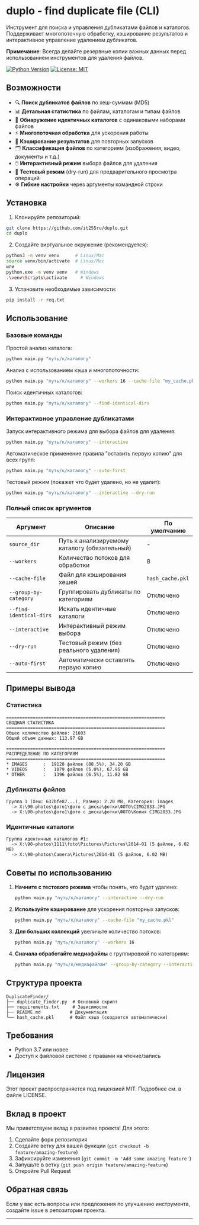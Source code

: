 # duplo - find duplicate file (CLI)

Инструмент для поиска и управления дубликатами файлов и каталогов. Поддерживает многопоточную обработку, кэширование результатов и интерактивное управление удалением дубликатов.

**Примечание**: Всегда делайте резервные копии важных данных перед использованием инструментов для удаления файлов.

[![Python Version](https://img.shields.io/badge/python-3.7%2B-blue)](https://www.python.org/)
[![License: MIT](https://img.shields.io/badge/License-MIT-yellow.svg)](https://opensource.org/licenses/MIT)

## Возможности

- 🔍 **Поиск дубликатов файлов** по хеш-суммам (MD5)
- 📊 **Детальная статистика** по файлам, каталогам и типам файлов
- 📁 **Обнаружение идентичных каталогов** с одинаковыми наборами файлов
- ⚡ **Многопоточная обработка** для ускорения работы
- 💾 **Кэширование результатов** для повторных запусков
- 🗂️ **Классификация файлов** по категориям (изображения, видео, документы и т.д.)
- 🖱️ **Интерактивный режим** выбора файлов для удаления
- 🧪 **Тестовый режим** (dry-run) для предварительного просмотра операций
- ⚙️ **Гибкие настройки** через аргументы командной строки

## Установка

1. Клонируйте репозиторий:
```bash
git clone https://github.com/it255ru/duplo.git
cd duplo
```

2. Создайте виртуальное окружение (рекомендуется):
```bash
python3 -m venv venv      # Linux/Mac
source venv/bin/activate  # Linux/Mac
или
python.exe -m venv venv   # Windows
.\venv\Scripts\activate     # Windows
```

3. Установите необходимые зависимости:
```bash
pip install -r req.txt
```

## Использование

### Базовые команды

Простой анализ каталога:
```bash
python main.py "путь/к/каталогу"
```

Анализ с использованием кэша и многопоточности:
```bash
python main.py "путь/к/каталогу" --workers 16 --cache-file "my_cache.pkl"
```

Поиск идентичных каталогов:
```bash
python main.py "путь/к/каталогу" --find-identical-dirs
```

### Интерактивное управление дубликатами

Запуск интерактивного режима для выбора файлов для удаления:
```bash
python main.py "путь/к/каталогу" --interactive
```

Автоматическое применение правила "оставить первую копию" для всех групп:
```bash
python main.py "путь/к/каталогу" --auto-first
```

Тестовый режим (покажет что будет удалено, но не удалит):
```bash
python main.py "путь/к/каталогу" --interactive --dry-run
```

### Полный список аргументов

| Аргумент | Описание | По умолчанию |
|----------|----------|--------------|
| `source_dir` | Путь к анализируемому каталогу (обязательный) | - |
| `--workers` | Количество потоков для обработки | 8 |
| `--cache-file` | Файл для кэширования хешей | `hash_cache.pkl` |
| `--group-by-category` | Группировать дубликаты по категориям | Отключено |
| `--find-identical-dirs` | Искать идентичные каталоги | Отключено |
| `--interactive` | Интерактивный режим выбора | Отключено |
| `--dry-run` | Тестовый режим (без реального удаления) | Отключено |
| `--auto-first` | Автоматически оставлять первую копию | Отключено |

## Примеры вывода

### Статистика
```
============================================================
СВОДНАЯ СТАТИСТИКА
============================================================
Общее количество файлов: 21603
Общий объем данных: 113.97 GB

============================================================
РАСПРЕДЕЛЕНИЕ ПО КАТЕГОРИЯМ
============================================================
* IMAGES      :  19128 файлов (88.5%), 34.20 GB
* VIDEOS      :   1079 файлов (5.0%), 67.95 GB
* OTHER       :   1396 файлов (6.5%), 11.82 GB
```

### Дубликаты файлов
```
Группа 1 (Хеш: 637bfe87...), Размер: 2.20 MB, Категория: images
  -> X:\90-photos\фото1\фото с диска\фотки\ФОТО\CIMG2033.JPG
  -> X:\90-photos\фото1\фото с диска\фотки\ФОТО\Копия CIMG2033.JPG
```

### Идентичные каталоги
```
Группа идентичных каталогов #1:
  -> X:\90-photos\1111\foto\Pictures\Pictures\2014-01 (5 файлов, 6.02 MB)
  -> X:\90-photos\Camera\Pictures\2014-01 (5 файлов, 6.02 MB)
```

## Советы по использованию

1. **Начните с тестового режима** чтобы понять, что будет удалено:
   ```bash
   python main.py "путь/к/каталогу" --interactive --dry-run
   ```

2. **Используйте кэширование** для ускорения повторных запусков:
   ```bash
   python main.py "путь/к/каталогу" --cache-file "my_cache.pkl"
   ```

3. **Для больших коллекций** увеличьте количество потоков:
   ```bash
   python main.py "путь/к/каталогу" --workers 16
   ```

4. **Сначала обработайте медиафайлы** с группировкой по категориям:
   ```bash
   python main.py "путь/к/медиафайлам" --group-by-category --interactive
   ```

## Структура проекта

```
DuplicateFinder/
├── duplicate_finder.py  # Основной скрипт
├── requirements.txt     # Зависимости
├── README.md           # Документация
└── hash_cache.pkl      # Файл кэша (создается автоматически)
```

## Требования

- Python 3.7 или новее
- Доступ к файловой системе с правами на чтение/запись

## Лицензия

Этот проект распространяется под лицензией MIT. Подробнее см. в файле LICENSE.

## Вклад в проект

Мы приветствуем вклад в развитие проекта! Для этого:

1. Сделайте форк репозитория
2. Создайте ветку для вашей функции (`git checkout -b feature/amazing-feature`)
3. Зафиксируйте изменения (`git commit -m 'Add some amazing feature'`)
4. Запушьте в ветку (`git push origin feature/amazing-feature`)
5. Откройте Pull Request

## Обратная связь

Если у вас есть вопросы или предложения по улучшению инструмента, создайте issue в репозитории проекта.

---

